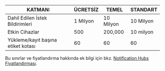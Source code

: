 
| KATMAN: | ÜCRETSİZ | TEMEL | STANDART |
| --- | --- | --- | --- |
| Dahil Edilen İstek Bildirimleri |1 Milyon |10 Milyon |10 Milyon |
| Etkin Cihazlar |500 |200,000 | 10 milyon |
| Yükleme/kayıt başına etiket kotası |60 |60 |60 |

Bu sınırlar ve fiyatlandırma hakkında ek bilgi için bkz. [Notification Hubs Fiyatlandırması](https://azure.microsoft.com/pricing/details/notification-hubs/). 



<!--HONumber=Feb17_HO2-->


